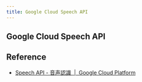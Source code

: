 ```yaml
---
title: Google Cloud Speech API
---
```


## Google Cloud Speech API


## Reference
* [Speech API - 音声認識  |  Google Cloud Platform](https://cloud.google.com/speech/?hl=ja)
